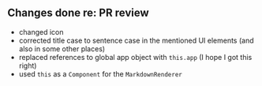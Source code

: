 ## Changes done re: PR review

- changed icon
- corrected title case to sentence case in the mentioned UI elements (and also in some other places)
- replaced references to global app object with `this.app` (I hope I got this right)
- used `this` as a `Component` for the `MarkdownRenderer`